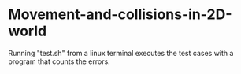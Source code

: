 # Movement-and-collisions-in-2D-world

Running "test.sh" from a linux terminal executes the test cases with a program that counts the errors.
